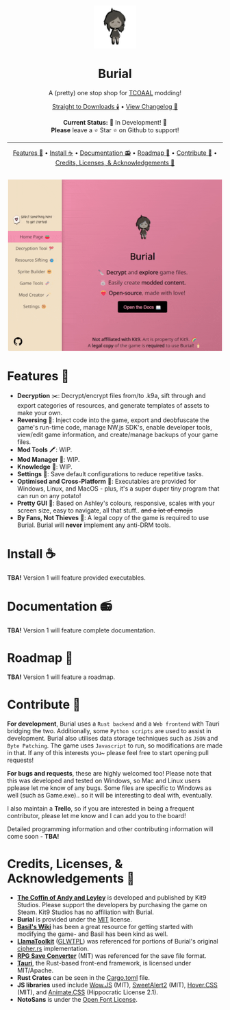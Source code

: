 <!-- Header -->
<div align="center">

<img src="https://github.com/kleineluka/burial/blob/main/preview/leyley.png" width="100" height="100">

# Burial
A (pretty) one stop shop for [TCOAAL](https://store.steampowered.com/app/2378900/The_Coffin_of_Andy_and_Leyley/) modding!


[Straight to Downloads 🕯️](https://www.github.com/kleineluka/burial) • [View Changelog 🍅](https://www.github.com/kleineluka/burial/knowledge/CHANGELOG.md) 

**Current Status:** 🚧 In Development! 🚧 
<br>
**Please** leave a ⭐ Star ⭐ on Github to support!

</div>

---

<!-- Navigation + Preview -->
<div align="center">

[Features 🐰](#features-) • [Install ☕](#install-) • [Documentation 📻](#guides--faq-) • [Roadmap 🚧](#roadmap-) • [Contribute 🩷](#contribute-) • [Credits, Licenses, & Acknowledgements 🎉](#credits--licenses-)

<br>

<img src="https://github.com/kleineluka/burial/blob/main/preview/app.gif" width="500" height="400">

</div>


<!-- Features -->
# Features 🐰
- **Decryption** ✂️: Decrypt/encrypt files from/to .k9a, sift through and export categories of resources, and generate templates of assets to make your own.
- **Reversing** 🧬: Inject code into the game, export and deobfuscate the game's run-time code, manage NW.js SDK's, enable developer tools, view/edit game information, and create/manage backups of your game files.
- **Mod Tools** 🖍️: WIP.
- **Mod Manager** 🍱: WIP.
- **Knowledge** 📔: WIP.
- **Settings** 🍪: Save default configurations to reduce repetitive tasks.
- **Optimised and Cross-Platform** 🦄: Executables are provided for Windows, Linux, and MacOS - plus, it's a super duper tiny program that can run on any potato!
- **Pretty GUI** 🌸: Based on Ashley's colours, responsive, scales with your screen size, easy to navigate, all that stuff.. ~~and a lot of emojis~~
- **By Fans, Not Thieves** 🥰: A legal copy of the game is required to use Burial. Burial will **never** implement any anti-DRM tools. 

<!-- Install -->
# Install ☕
**TBA!** Version 1 will feature provided executables.

<!-- Documentation -->
# Documentation 📻
**TBA!** Version 1 will feature complete documentation.

<!-- Roadmap -->
# Roadmap 🚧
**TBA!** Version 1 will feature a roadmap.

<!-- Contribute -->
# Contribute 🩷
**For development**, Burial uses a `Rust backend` and a `Web frontend` with Tauri bridging the two. Additionally, some `Python scripts` are used to assist in development. Burial also utilises data storage techniques such as `JSON` and `Byte Patching`. The game uses `Javascript` to run, so modifications are made in that. If any of this interests you~ please feel free to start opening pull requests!

**For bugs and requests**, these are highly welcomed too! Please note that this was developed and tested on Windows, so Mac and Linux users pplease let me know of any bugs. Some files are specific to Windows as well (such as Game.exe).. so it will be interesting to deal with, eventually.

I also maintain a **Trello**, so if you are interested in being a frequent contributor, please let me know and I can add you to the board!

Detailed programming information and other contributing information will come soon - **TBA!**

<!-- Credits & Licenses -->
# Credits, Licenses, & Acknowledgements 🎉
- **[The Coffin of Andy and Leyley](https://store.steampowered.com/app/2378900/The_Coffin_of_Andy_and_Leyley/)** is developed and published by Kit9 Studios. Please support the developers by purchasing the game on Steam. Kit9 Studios has no affiliation with Burial.
- **Burial** is provided under the [MIT](https://github.com/kleineluka/burial/blob/main/LICENSE) license.
- **[Basil's Wiki](https://coffin-wiki.basil.cafe/)** has been a great resource for getting started with modifying the game- and Basil has been kind as well.
- **[LlamaToolkit](https://github.com/Llamaware/LlamaToolkit/)** ([GLWTPL](https://github.com/me-shaon/GLWTPL)) was referenced for portions of Burial's original [cipher.rs](https://github.com/kleineluka/burial/blob/main/src-tauri/src/utils/cipher.rs) implementation.
- **[RPG Save Converter](https://github.com/13xforever/rpgsave-converter)** (MIT) was referenced for the save file format.
-  **[Tauri](https://github.com/tauri-apps/tauri)**, the Rust-based front-end framework, is licensed under MIT/Apache.
- **Rust Crates** can be seen in the [Cargo.toml]() file.
-  **JS libraries** used include [Wow.JS](https://wowjs.uk) (MIT), [SweetAlert2](https://github.com/sweetalert2/sweetalert2) (MIT), [Hover.CSS](https://github.com/IanLunn/Hover) (MIT), and [Animate.CSS](https://github.com/animate-css/animate.css) (Hippocratic License 2.1).
-  **NotoSans** is under the [Open Font License](https://fonts.google.com/noto/specimen/Noto+Sans/about).
